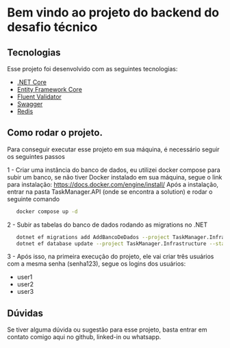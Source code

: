 # Bem vindo ao projeto do backend do desafio técnico

## Tecnologias

 Esse projeto foi desenvolvido com as seguintes tecnologias:

 - [.NET Core](https://learn.microsoft.com/pt-br/dotnet/) 
 - [Entity Framework Core](https://learn.microsoft.com/pt-br/ef/core/)
 - [Fluent Validator](https://docs.fluentvalidation.net/en/latest/)
 - [Swagger](https://swagger.io/)
 - [Redis](https://redis.io/docs/latest/)


 ## Como rodar o projeto.
 Para conseguir executar esse projeto em sua máquina, é necessário seguir os seguintes passos

 1 - Criar uma instância do banco de dados, eu utilizei docker compose para subir um banco, se não tiver Docker instalado em sua máquina, segue o link para instalação: https://docs.docker.com/engine/install/
 Após a instalação, entrar na pasta TaskManager.API (onde se encontra a solution) e rodar o seguinte comando

 ```bash
    docker compose up -d
```

 2 - Subir as tabelas do banco de dados rodando as migrations no .NET

 ```bash
    dotnet ef migrations add AddBancoDeDados --project TaskManager.Infrastructure --startup-project TaskManager.API
    dotnet ef database update --project TaskManager.Infrastructure --startup-project TaskManager.API
```

 3 - Após isso, na primeira execução do projeto, ele vai criar três usuários com a mesma senha (senha123), segue os logins dos usuários:
 - user1
 - user2
 - user3


## Dúvidas
Se tiver alguma dúvida ou sugestão para esse projeto, basta entrar em contato comigo aqui no github, linked-in ou whatsapp.
